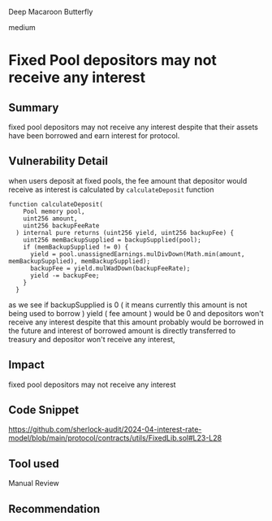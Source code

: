 Deep Macaroon Butterfly

medium

# Fixed Pool depositors may not receive any interest

## Summary
fixed pool depositors may not receive any interest despite that their assets have been borrowed and earn interest for protocol. 
## Vulnerability Detail
when users deposit at fixed pools, the fee amount that depositor would receive as interest is calculated by `calculateDeposit` function 
```solidity
function calculateDeposit(
    Pool memory pool,
    uint256 amount,
    uint256 backupFeeRate
  ) internal pure returns (uint256 yield, uint256 backupFee) {
    uint256 memBackupSupplied = backupSupplied(pool);
    if (memBackupSupplied != 0) {
      yield = pool.unassignedEarnings.mulDivDown(Math.min(amount, memBackupSupplied), memBackupSupplied);
      backupFee = yield.mulWadDown(backupFeeRate);
      yield -= backupFee;
    }
  }
```
as we see if backupSupplied is 0 ( it means currently this amount is not being used to borrow ) yield ( fee amount ) would be 0 and depositors won't receive any interest despite that this amount probably would be borrowed in the future and interest of borrowed amount is directly transferred to treasury and depositor won't receive any interest, 
## Impact
fixed pool depositors may not receive any interest 
## Code Snippet
https://github.com/sherlock-audit/2024-04-interest-rate-model/blob/main/protocol/contracts/utils/FixedLib.sol#L23-L28
## Tool used

Manual Review

## Recommendation